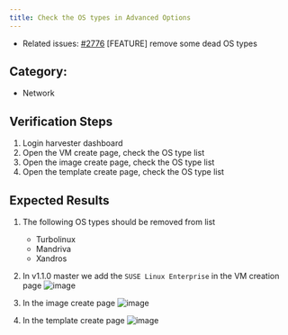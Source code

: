```yaml
---
title: Check the OS types in Advanced Options
---
```


* Related issues: [#2776](https://github.com/harvester/harvester/issues/2776) [FEATURE] remove some dead OS types

  
## Category: 
* Network

## Verification Steps
1. Login harvester dashboard
1. Open the VM create page, check the OS type list
1. Open the image create page, check the OS type list
1. Open the template create page, check the OS type list

## Expected Results
1. The following OS types should be removed from list 
   - Turbolinux 
   - Mandriva
   - Xandros

1. In v1.1.0 master  we add the `SUSE Linux Enterprise` in the VM creation page
    ![image](https://user-images.githubusercontent.com/29251855/190973269-764e425f-20be-4cb1-8334-e7af668a7798.png)

1. In the image create page
    ![image](https://user-images.githubusercontent.com/29251855/190973576-bbc25dd7-9ffe-4f8e-92c2-604defe9eb2b.png)

1. In the template create page
    ![image](https://user-images.githubusercontent.com/29251855/190973689-65943f6e-59da-4f45-88dd-3b8cf17ca0e2.png)